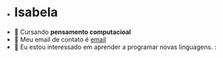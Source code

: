 - # Isabela
- 🌻 Cursando **pensamento computacioal**
- 🌈 Meu email de contato é [email](isabela.montengro.souza@escola.pr.gov.br)
- 🐬 Eu estou interessado em aprender a programar novas linguagens.
:
